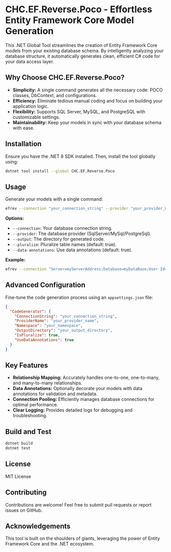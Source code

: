 # CHC.EF.Reverse.Poco - Effortless Entity Framework Core Model Generation

This .NET Global Tool streamlines the creation of Entity Framework Core models from your existing database schema. By intelligently analyzing your database structure, it automatically generates clean, efficient C# code for your data access layer.

## Why Choose CHC.EF.Reverse.Poco?

* **Simplicity:** A single command generates all the necessary code: POCO classes, DbContext, and configurations.
* **Efficiency:**  Eliminate tedious manual coding and focus on building your application logic.
* **Flexibility:** Supports SQL Server, MySQL, and PostgreSQL with customizable settings.
* **Maintainability:** Keep your models in sync with your database schema with ease.

## Installation

Ensure you have the .NET 8 SDK installed. Then, install the tool globally using:

```bash
dotnet tool install --global CHC.EF.Reverse.Poco
```

## Usage

Generate your models with a single command:

```bash
efrev --connection "your_connection_string" --provider "your_provider_name" --output "your_output_directory"
```

**Options:**

* `--connection`: Your database connection string.
* `--provider`: The database provider (SqlServer/MySql/PostgreSql).
* `--output`: The directory for generated code.
* `--pluralize`: Pluralize table names (default: true).
* `--data-annotations`: Use data annotations (default: true).

**Example:**

```bash
efrev --connection "Server=myServerAddress;Database=myDataBase;User Id=myUsername;Password=myPassword;" --provider SqlServer --output "C:\MyProject\Models" 
```

## Advanced Configuration

Fine-tune the code generation process using an `appsettings.json` file:

```json
{
  "CodeGenerator": {
    "ConnectionString": "your_connection_string",
    "ProviderName": "your_provider_name",
    "Namespace": "your_namespace",
    "OutputDirectory": "your_output_directory",
    "IsPluralize": true,
    "UseDataAnnotations": true
  }
}
```

## Key Features

* **Relationship Mapping:** Accurately handles one-to-one, one-to-many, and many-to-many relationships.
* **Data Annotations:** Optionally decorate your models with data annotations for validation and metadata.
* **Connection Pooling:** Efficiently manages database connections for optimal performance.
* **Clear Logging:** Provides detailed logs for debugging and troubleshooting.

## Build and Test

```bash
dotnet build
dotnet test
```

## License

MIT License

## Contributing

Contributions are welcome! Feel free to submit pull requests or report issues on GitHub.

## Acknowledgements

This tool is built on the shoulders of giants, leveraging the power of Entity Framework Core and the .NET ecosystem.

